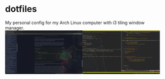 # dotfiles
My personal config for my Arch Linux computer with i3 tiling window manager.
![screenshot](screenshot.png)
